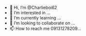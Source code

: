 - 👋 Hi, I’m @Charlieboi62
- 👀 I’m interested in ...
- 🌱 I’m currently learning ...
- 💞️ I’m looking to collaborate on ...
- 📫 How to reach me 09131278209...

<!---
Charlieboi62/Charlieboi62 is a ✨ special ✨ repository because its `README.md` (this file) appears on your GitHub profile.
You can click the Preview link to take a look at your changes.
--->
